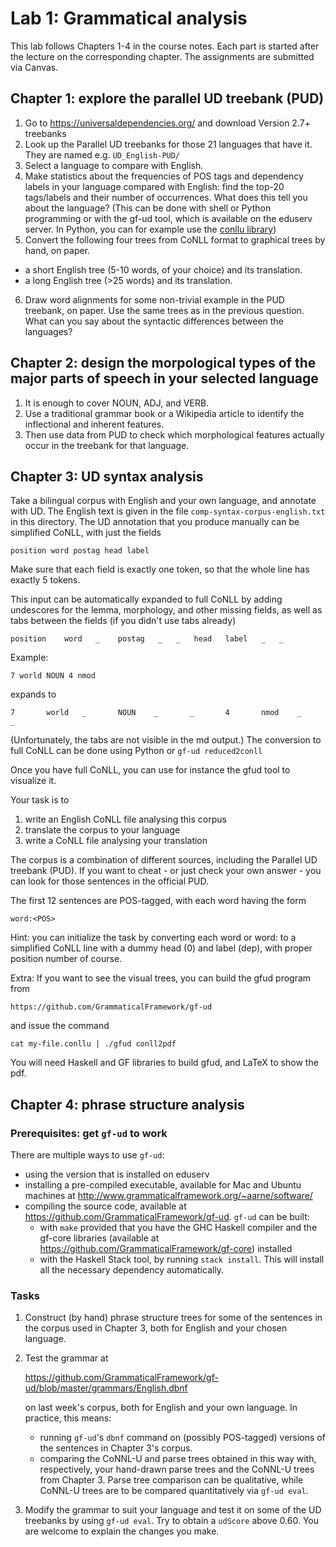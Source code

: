 # Lab 1: Grammatical analysis


This lab follows Chapters 1-4 in the course notes. Each part is started after the lecture on the corresponding chapter.
The assignments are submitted via Canvas.

## Chapter 1: explore the parallel UD treebank (PUD)

1. Go to https://universaldependencies.org/ and download Version 2.7+ treebanks
2. Look up the Parallel UD treebanks for those 21 languages that have it. They are named e.g. `UD_English-PUD/`
3. Select a language to compare with English.
4. Make statistics about the frequencies of POS tags and dependency
  labels in your language compared with English: find the top-20 tags/labels and their number of occurrences.
  What does this tell you about the language?
  (This can be done with shell or Python programming or with the gf-ud tool, which is available on the eduserv server. In Python, you can for example use the [conllu library](https://github.com/EmilStenstrom/conllu))
5. Convert the following four trees from CoNLL format to graphical
trees by hand, on paper.
- a short English tree (5-10 words, of your choice) and its translation.
- a long English tree (>25 words) and its translation.
6. Draw word alignments for some non-trivial example in the PUD treebank, on paper.
  Use the same trees as in the previous question.
  What can you say about the syntactic differences between the languages?


## Chapter 2: design the morpological types of the major parts of speech in your selected language

1. It is enough to cover NOUN, ADJ, and VERB.
2. Use a traditional grammar book or a Wikipedia article to identify the inflectional and inherent features.
3. Then use data from PUD to check which morphological features actually occur in the treebank for that language. 

## Chapter 3: UD syntax analysis

Take a bilingual corpus with English and your own language, and annotate with UD.
The English text is given in the file `comp-syntax-corpus-english.txt` in this directory.
The UD annotation that you produce manually can be simplified CoNLL, with just the fields

`position word postag head label`

Make sure that each field is exactly one token, so that the whole line has exactly 5 tokens.

This input can be automatically expanded to full CoNLL by adding undescores for the lemma, morphology, and other missing fields, as well as tabs between the fields (if you didn't use tabs already)

`position    word   _    postag   _   _   head   label   _   _`

Example:

`7 world NOUN 4 nmod`

expands to

`7       world   _       NOUN    _       _       4       nmod    _       _`

(Unfortunately, the tabs are not visible in the md output.)
The conversion to full CoNLL can be done using Python or `gf-ud reduced2conll`

Once you have full CoNLL, you can use for instance the gfud tool to visualize it.

Your task is to
1. write an English CoNLL file analysing this corpus
2. translate the corpus to your language
3. write a CoNLL file analysing your translation


The corpus is a combination of different sources, including the Parallel UD treebank (PUD).
If you want to cheat - or just check your own answer - you can look for those sentences in the official PUD.

The first 12 sentences are POS-tagged, with each word having the form

`word:<POS>`

Hint: you can initialize the task by converting each word or word:<POS> to a simplified CoNLL line with a dummy head (0) and label (dep), with proper position number of course.

Extra: If you want to see the visual trees, you can build the gfud program from

`https://github.com/GrammaticalFramework/gf-ud`

and issue the command

`cat my-file.conllu | ./gfud conll2pdf`

You will need Haskell and GF libraries to build gfud, and LaTeX to show the pdf.




## Chapter 4: phrase structure analysis

### Prerequisites: get `gf-ud` to work
There are multiple ways to use `gf-ud`:
- using the version that is installed on eduserv
- installing a pre-compiled executable, available for Mac and Ubuntu machines at http://www.grammaticalframework.org/~aarne/software/
- compiling the source code, available at https://github.com/GrammaticalFramework/gf-ud. `gf-ud` can be built:
  - with `make` provided that you have the GHC Haskell compiler and the gf-core libraries (available at https://github.com/GrammaticalFramework/gf-core) installed 
  - with the Haskell Stack tool, by running `stack install`. This will install all the necessary dependency automatically.

### Tasks
1. Construct (by hand) phrase structure trees for some of the sentences in the corpus used in Chapter 3, both for English and your chosen language. 

2. Test the grammar at

   https://github.com/GrammaticalFramework/gf-ud/blob/master/grammars/English.dbnf

   on last week's corpus, both for English and your own language. 
   In practice, this means:
     - running `gf-ud`'s `dbnf` command on (possibly POS-tagged) versions of the sentences in Chapter 3's corpus.
     - comparing the CoNNL-U and parse trees obtained in this way with, respectively, your hand-drawn parse trees and the CoNNL-U trees from Chapter 3. Parse tree comparison can be qualitative, while CoNNL-U trees are to be compared quantitatively via `gf-ud eval`.

3. Modify the grammar to suit your language and test it on some of the UD treebanks by using `gf-ud eval`. Try to obtain a `udScore` above 0.60. You are welcome to explain the changes you make.
